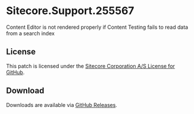 # Sitecore.Support.255567
Content Editor is not rendered properly if Content Testing fails to read data from a search index

## License  
This patch is licensed under the [Sitecore Corporation A/S License for GitHub](https://github.com/sitecoresupport/Sitecore.Support.255567/blob/master/LICENSE).  

## Download  
Downloads are available via [GitHub Releases](https://github.com/sitecoresupport/Sitecore.Support.255567/releases).  
